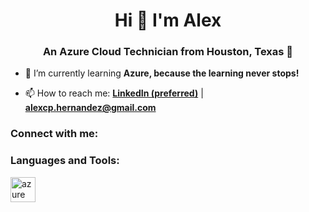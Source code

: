 <h1 align="center">Hi 👋 I'm Alex</h1>
<h3 align="center">An Azure Cloud Technician from Houston, Texas 🤠</h3>

- 🌱 I’m currently learning **Azure, because the learning never stops!**

- 📫 How to reach me: <a href="https://www.linkedin.com/in/alex47/">**LinkedIn (preferred)**</a> | **alexcp.hernandez@gmail.com**

<h3 align="left">Connect with me:</h3>
<p align="left">
</p>

<h3 align="left">Languages and Tools:</h3>
<p align="left"> <a href="https://azure.microsoft.com/en-in/" target="_blank" rel="noreferrer"> <img src="https://www.vectorlogo.zone/logos/microsoft_azure/microsoft_azure-icon.svg" alt="azure" width="40" height="40"/> </a> </p>
